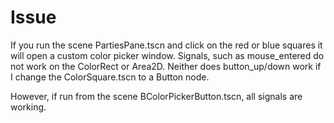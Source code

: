 # Issue

If you run the scene PartiesPane.tscn and click on the red or blue squares it will open a custom color picker window. Signals, such as mouse_entered do not work on the ColorRect or Area2D. Neither does button_up/down work if I change the ColorSquare.tscn to a Button node.

However, if run from the scene BColorPickerButton.tscn, all signals are working.
